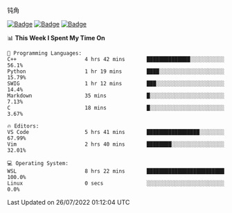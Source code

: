 钝角


[![Badge](https://cp-logo.vercel.app/leetcode-cn/_Hy3)](https://leetcode.cn/u/_hy3/)
[![Badge](https://cp-logo.vercel.app/codeforces/buhuixiedaima)](https://codeforces.com/profile/buhuixiedaima)
[![Badge](https://cp-logo.vercel.app/atcoder/Hy3)](https://atcoder.jp/users/Hy3)
<br>
<!--START_SECTION:waka-->
📊 **This Week I Spent My Time On** 

```text
💬 Programming Languages: 
C++                      4 hrs 42 mins       ██████████████░░░░░░░░░░░   56.1% 
Python                   1 hr 19 mins        ████░░░░░░░░░░░░░░░░░░░░░   15.79% 
SWIG                     1 hr 12 mins        ███░░░░░░░░░░░░░░░░░░░░░░   14.4% 
Markdown                 35 mins             █░░░░░░░░░░░░░░░░░░░░░░░░   7.13% 
C                        18 mins             █░░░░░░░░░░░░░░░░░░░░░░░░   3.67%

🔥 Editors: 
VS Code                  5 hrs 41 mins       █████████████████░░░░░░░░   67.99% 
Vim                      2 hrs 40 mins       ████████░░░░░░░░░░░░░░░░░   32.01%

💻 Operating System: 
WSL                      8 hrs 22 mins       █████████████████████████   100.0% 
Linux                    0 secs              ░░░░░░░░░░░░░░░░░░░░░░░░░   0.0%

```


 Last Updated on 26/07/2022 01:12:04 UTC
<!--END_SECTION:waka-->

